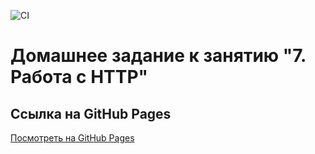 ![CI](https://github.com/chernikov-frontend/ahj-homeworks-http/actions/workflows/deploy.yml/badge.svg)


# Домашнее задание к занятию "7. Работа с HTTP"



## Ссылка на GitHub Pages
[Посмотреть на GitHub Pages](https://chernikov-frontend.github.io/ahj-homeworks-http/)